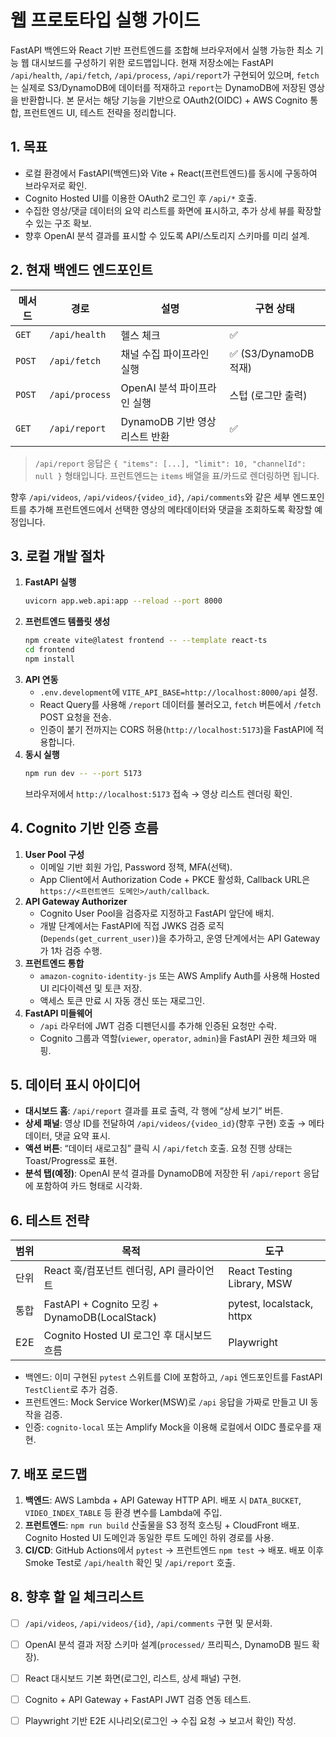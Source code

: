 # 웹 프로토타입 실행 가이드

FastAPI 백엔드와 React 기반 프런트엔드를 조합해 브라우저에서 실행 가능한 최소 기능 웹 대시보드를 구성하기 위한 로드맵입니다. 현재 저장소에는 FastAPI `/api/health`, `/api/fetch`, `/api/process`, `/api/report`가 구현되어 있으며, `fetch`는 실제로 S3/DynamoDB에 데이터를 적재하고 `report`는 DynamoDB에 저장된 영상을 반환합니다. 본 문서는 해당 기능을 기반으로 OAuth2(OIDC) + AWS Cognito 통합, 프런트엔드 UI, 테스트 전략을 정리합니다.

## 1. 목표
- 로컬 환경에서 FastAPI(백엔드)와 Vite + React(프런트엔드)를 동시에 구동하여 브라우저로 확인.
- Cognito Hosted UI를 이용한 OAuth2 로그인 후 `/api/*` 호출.
- 수집한 영상/댓글 데이터의 요약 리스트를 화면에 표시하고, 추가 상세 뷰를 확장할 수 있는 구조 확보.
- 향후 OpenAI 분석 결과를 표시할 수 있도록 API/스토리지 스키마를 미리 설계.

## 2. 현재 백엔드 엔드포인트
| 메서드 | 경로 | 설명 | 구현 상태 |
| --- | --- | --- | --- |
| `GET` | `/api/health` | 헬스 체크 | ✅ |
| `POST` | `/api/fetch` | 채널 수집 파이프라인 실행 | ✅ (S3/DynamoDB 적재) |
| `POST` | `/api/process` | OpenAI 분석 파이프라인 실행 | 스텁 (로그만 출력) |
| `GET` | `/api/report` | DynamoDB 기반 영상 리스트 반환 | ✅ |

> `/api/report` 응답은 `{ "items": [...], "limit": 10, "channelId": null }` 형태입니다. 프런트엔드는 `items` 배열을 표/카드로 렌더링하면 됩니다.

향후 `/api/videos`, `/api/videos/{video_id}`, `/api/comments`와 같은 세부 엔드포인트를 추가해 프런트엔드에서 선택한 영상의 메타데이터와 댓글을 조회하도록 확장할 예정입니다.

## 3. 로컬 개발 절차
1. **FastAPI 실행**
   ```bash
   uvicorn app.web.api:app --reload --port 8000
   ```
2. **프런트엔드 템플릿 생성**
   ```bash
   npm create vite@latest frontend -- --template react-ts
   cd frontend
   npm install
   ```
3. **API 연동**
   - `.env.development`에 `VITE_API_BASE=http://localhost:8000/api` 설정.
   - React Query를 사용해 `/report` 데이터를 불러오고, `fetch` 버튼에서 `/fetch` POST 요청을 전송.
   - 인증이 붙기 전까지는 CORS 허용(`http://localhost:5173`)을 FastAPI에 적용합니다.
4. **동시 실행**
   ```bash
   npm run dev -- --port 5173
   ```
   브라우저에서 `http://localhost:5173` 접속 → 영상 리스트 렌더링 확인.

## 4. Cognito 기반 인증 흐름
1. **User Pool 구성**
   - 이메일 기반 회원 가입, Password 정책, MFA(선택).
   - App Client에서 Authorization Code + PKCE 활성화, Callback URL은 `https://<프런트엔드 도메인>/auth/callback`.
2. **API Gateway Authorizer**
   - Cognito User Pool을 검증자로 지정하고 FastAPI 앞단에 배치.
   - 개발 단계에서는 FastAPI에 직접 JWKS 검증 로직(`Depends(get_current_user)`)을 추가하고, 운영 단계에서는 API Gateway가 1차 검증 수행.
3. **프런트엔드 통합**
   - `amazon-cognito-identity-js` 또는 AWS Amplify Auth를 사용해 Hosted UI 리다이렉션 및 토큰 저장.
   - 액세스 토큰 만료 시 자동 갱신 또는 재로그인.
4. **FastAPI 미들웨어**
   - `/api` 라우터에 JWT 검증 디펜던시를 추가해 인증된 요청만 수락.
   - Cognito 그룹과 역할(`viewer`, `operator`, `admin`)을 FastAPI 권한 체크와 매핑.

## 5. 데이터 표시 아이디어
- **대시보드 홈**: `/api/report` 결과를 표로 출력, 각 행에 “상세 보기” 버튼.
- **상세 패널**: 영상 ID를 전달하여 `/api/videos/{video_id}`(향후 구현) 호출 → 메타데이터, 댓글 요약 표시.
- **액션 버튼**: “데이터 새로고침” 클릭 시 `/api/fetch` 호출. 요청 진행 상태는 Toast/Progress로 표현.
- **분석 탭(예정)**: OpenAI 분석 결과를 DynamoDB에 저장한 뒤 `/api/report` 응답에 포함하여 카드 형태로 시각화.

## 6. 테스트 전략
| 범위 | 목적 | 도구 |
| --- | --- | --- |
| 단위 | React 훅/컴포넌트 렌더링, API 클라이언트 | React Testing Library, MSW |
| 통합 | FastAPI + Cognito 모킹 + DynamoDB(LocalStack) | pytest, localstack, httpx |
| E2E | Cognito Hosted UI 로그인 후 대시보드 흐름 | Playwright |

- 백엔드: 이미 구현된 `pytest` 스위트를 CI에 포함하고, `/api` 엔드포인트를 FastAPI `TestClient`로 추가 검증.
- 프런트엔드: Mock Service Worker(MSW)로 `/api` 응답을 가짜로 만들고 UI 동작을 검증.
- 인증: `cognito-local` 또는 Amplify Mock을 이용해 로컬에서 OIDC 플로우를 재현.

## 7. 배포 로드맵
1. **백엔드**: AWS Lambda + API Gateway HTTP API. 배포 시 `DATA_BUCKET`, `VIDEO_INDEX_TABLE` 등 환경 변수를 Lambda에 주입.
2. **프런트엔드**: `npm run build` 산출물을 S3 정적 호스팅 + CloudFront 배포. Cognito Hosted UI 도메인과 동일한 루트 도메인 하위 경로를 사용.
3. **CI/CD**: GitHub Actions에서 `pytest` → 프런트엔드 `npm test` → 배포. 배포 이후 Smoke Test로 `/api/health` 확인 및 `/api/report` 호출.

## 8. 향후 할 일 체크리스트
- [ ] `/api/videos`, `/api/videos/{id}`, `/api/comments` 구현 및 문서화.
- [ ] OpenAI 분석 결과 저장 스키마 설계(`processed/` 프리픽스, DynamoDB 필드 확장).
- [ ] React 대시보드 기본 화면(로그인, 리스트, 상세 패널) 구현.
- [ ] Cognito + API Gateway + FastAPI JWT 검증 연동 테스트.
- [ ] Playwright 기반 E2E 시나리오(로그인 → 수집 요청 → 보고서 확인) 작성.

